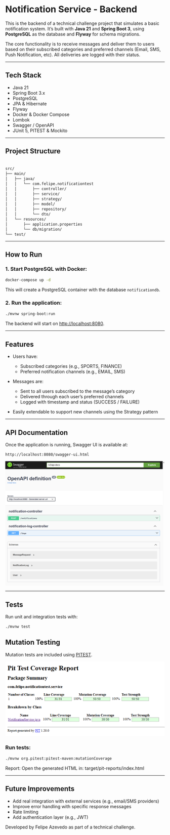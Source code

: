 # Notification Service - Backend

This is the backend of a technical challenge project that simulates a basic notification system. It’s built with **Java 21** and **Spring Boot 3**, using **PostgreSQL** as the database and **Flyway** for schema migrations.

The core functionality is to receive messages and deliver them to users based on their subscribed categories and preferred channels (Email, SMS, Push Notification, etc). All deliveries are logged with their status.

---

## Tech Stack

- Java 21
- Spring Boot 3.x
- PostgreSQL
- JPA & Hibernate
- Flyway
- Docker & Docker Compose
- Lombok
- Swagger / OpenAPI
- JUnit 5, PITEST & Mockito

---

## Project Structure

```

src/
├── main/
│   ├── java/
│   │   └── com.felipe.notificationtest
│   │       ├── controller/
│   │       ├── service/
│   │       ├── strategy/
│   │       ├── model/
│   │       ├── repository/
│   │       └── dto/
│   └── resources/
│       ├── application.properties
│       └── db/migration/
└── test/

````

---

## How to Run

### 1. Start PostgreSQL with Docker:

```bash
docker-compose up -d
````

This will create a PostgreSQL container with the database `notificationdb`.

### 2. Run the application:

```bash
./mvnw spring-boot:run
```

The backend will start on [http://localhost:8080](http://localhost:8080).

---

## Features

* Users have:

    * Subscribed categories (e.g., SPORTS, FINANCE)
    * Preferred notification channels (e.g., EMAIL, SMS)

* Messages are:

    * Sent to all users subscribed to the message’s category
    * Delivered through each user’s preferred channels
    * Logged with timestamp and status (SUCCESS / FAILURE)

* Easily extendable to support new channels using the Strategy pattern

---

## API Documentation

Once the application is running, Swagger UI is available at:

```
http://localhost:8080/swagger-ui.html
```

![img.png](img.png)

---

## Tests

Run unit and integration tests with:

```bash
./mvnw test
```
## Mutation Testing

Mutation tests are included using [PITEST](https://pitest.org/).

![img_1.png](img_1.png)

### Run tests:
```bash
./mvnw org.pitest:pitest-maven:mutationCoverage
```

Report:
Open the generated HTML in:
target/pit-reports/index.html

---

## Future Improvements

* Add real integration with external services (e.g., email/SMS providers)
* Improve error handling with specific response messages
* Rate limiting
* Add authentication layer (e.g., JWT)



Developed by Felipe Azevedo as part of a technical challenge.
